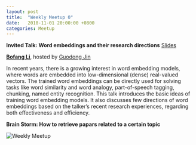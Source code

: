 ```yaml
---
layout: post
title:  "Weekly Meetup 0"
date:   2018-11-01 20:00:00 +0800
categories: Meetup
---
```

**Invited Talk: Word embeddings and their research directions** [Slides](http://iir.ruc.edu.cn/~meetup/meetup_2018_11_03.pptx)

**[Bofang Li](http://bofang.stat-nba.com)**, hosted by [Guodong Jin](http://iir.ruc.edu.cn/~guodong/)

In recent years, there is a growing interest in word embedding models, where words are embedded into low-dimensional (dense) real-valued vectors. The trained word embeddings can be directly used for solving tasks like word similarity and word analogy, part-of-speech tagging, chunking, named entity recognition.
This talk introduces the basic ideas of training word embedding models. It also discusses few directions of word embeddings based on the talker’s recent research experiences, regarding both effectiveness and efficiency. 

**Brain Storm: How to retrieve papars related to a certain topic**

![Weekly Meetup](/meetup/images/poster-2018-11-03.jpg)

